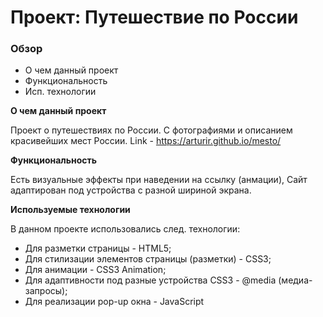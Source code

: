 # Проект: Путешествие по России

### Обзор
* О чем данный проект
* Функциональность
* Исп. технологии

**О чем данный проект**

Проект о путешествиях по России. С фотографиями и описанием красивейших мест России.
Link - https://arturir.github.io/mesto/

**Функциональность**

Есть визуальные эффекты при наведении на ссылку (анмации),
Сайт адаптирован под устройства с разной шириной экрана.

**Используемые технологии**

В данном проекте использовались след. технологии:
* Для разметки страницы - HTML5;
* Для стилизации элементов страницы (разметки) - CSS3;
* Для анимации - CSS3 Animation;
* Для адаптивности под разные устройства CSS3 - @media (медиа-запросы);
* Для реализации pop-up окна - JavaScript

